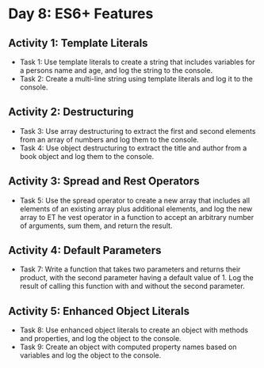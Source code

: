 # Day 8: ES6+ Features

## Activity 1: Template Literals

- Task 1: Use template literals to create a string that includes variables for a persons name and age, and log the string to the console.
- Task 2: Create a multi-line string using template literals and log it to the console.

## Activity 2: Destructuring

- Task 3: Use array destructuring to extract the first and second elements from an array of numbers and log them to the console.
- Task 4: Use object destructuring to extract the title and author from a book object and log them to the console.

## Activity 3: Spread and Rest Operators

- Task 5: Use the spread operator to create a new array that includes all elements of an existing array plus additional elements, and log the new array to
 ET he vest operator in a function to accept an arbitrary number of arguments, sum them, and return the result.

## Activity 4: Default Parameters

- Task 7: Write a function that takes two parameters and returns their product, with the second parameter having a default value of 1. Log the result of
   calling this function with and without the second parameter.

## Activity 5: Enhanced Object Literals

- Task 8: Use enhanced object literals to create an object with methods and properties, and log the object to the console.
- Task 9: Create an object with computed property names based on variables and log the object to the console.
